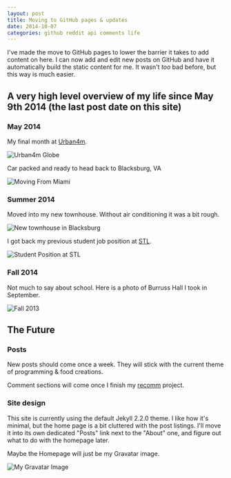 ```yaml
---
layout: post
title: Moving to GitHub pages & updates
date: 2014-10-07
categories: github reddit api comments life
---
```


I've made the move to GitHub pages to lower the barrier it takes to add content on here. I can now add and edit new posts on GitHub and have it automatically build the static content for me. It wasn't *too* bad before, but this way is much easier.

## A very high level overview of my life since May 9th 2014 (the last post date on this site)

### May 2014

My final month at [Urban4m](http://www.urban4m.com/).

![Urban4m Globe](/i/urban4m-globe.jpg)

Car packed and ready to head back to Blacksburg, VA

![Moving From Miami](/i/moving-from-miami.jpg)


### Summer 2014

Moved into my new townhouse. Without air conditioning it was a bit rough.

![New townhouse in Blacksburg](/i/new-townhouse-blacksburg.jpg)

I got back my previous student job position at [STL](www.stl.vt.edu).

![Student Position at STL](/i/student-position-stl-2014.jpg)


### Fall 2014

Not much to say about school. Here is a photo of Burruss Hall I took in September.

![Fall 2013](/i/fall-2014.jpg)


## The Future

### Posts

New posts should come once a week. They will stick with the current theme of programming & food creations.

Comment sections will come once I finish my [recomm](https://github.com/trevorsenior/recomm) project.

### Site design

This site is currently using the default Jekyll 2.2.0 theme. I like how it's minimal, but the home page is a bit cluttered with the post listings. I'll move it into its own dedicated "Posts" link next to the "About" one, and figure out what to do with the homepage later.

Maybe the Homepage will just be my Gravatar image.

![My Gravatar Image](http://www.gravatar.com/avatar/365d948883fe39024af72166cdfe8446?s=1024)





